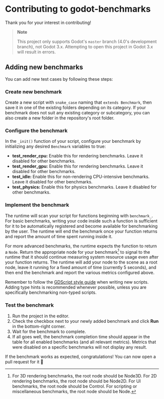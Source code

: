 # Contributing to godot-benchmarks

Thank you for your interest in contributing!

> **Note**
>
> This project only supports Godot's `master` branch (4.0's development branch),
> not Godot 3.x. Attempting to open this project in Godot 3.x will result in errors.

## Adding new benchmarks

You can add new test cases by following these steps:

### Create new benchmark

Create a new script with `snake_case` naming that `extends Benchmark`,
then save it in one of the existing folders depending on its category.
If your benchmark does not suit any existing category or subcategory,
you can also create a new folder in the repository's root folder.

### Configure the benchmark

In the `_init()` function of your script, configure your benchmark by
initializing any desired `Benchmark` variables to true:

- **test_render_cpu:** Enable this for rendering benchmarks.
  Leave it disabled for other benchmarks.
- **test_render_gpu:** Enable this for rendering benchmarks.
  Leave it disabled for other benchmarks.
- **test_idle:** Enable this for non-rendering CPU-intensive benchmarks.
  Leave it disabled for other benchmarks.
- **test_physics:** Enable this for physics benchmarks.
  Leave it disabled for other benchmarks.

### Implement the benchmark

The runtime will scan your script for functions beginning with `benchmark_`.
For basic benchmarks, writing your code inside such a function is sufficient for it
to be automatically registered and become available for benchmarking by the user.
The runtime will end the benchmark once your function returns
and report the amount of time spent running inside it.

For more advanced benchmarks, the runtime expects the function to return a `Node`.
Return the appropriate node for your benchmark[^1] to signal to the runtime
that it should continue measuring system resource usage even after your function returns.
The runtime will add your node to the scene as a root node,
leave it running for a fixed amount of time (currently 5 seconds),
and then end the benchmark and report the various metrics configured above.

[^1]: For 3D rendering benchmarks, the root node should be Node3D. For 2D
rendering benchmarks, the root node should be Node2D. For UI benchmarks, the
root node should be Control. For scripting or miscellaneous benchmarks, the root
node should be Node.

Remember to follow the
[GDScript style guide](https://docs.godotengine.org/en/latest/tutorials/scripting/gdscript/gdscript_styleguide.html)
when writing new scripts. Adding type hints is recommended whenever possible,
unless you are specifically benchmarking non-typed scripts.

### Test the benchmark

1. Run the project in the editor.
2. Check the checkbox next to your newly added benchmark and click **Run** in the
   bottom-right corner.
3. Wait for the benchmark to complete.
4. If all goes well, the benchmark completion time should appear in the table for
   all enabled benchmarks (and all relevant metrics). Metrics that were disabled
   on a specific benchmarks will not display any result.

If the benchmark works as expected, congratulations! You can now open a pull request for it 🙂
